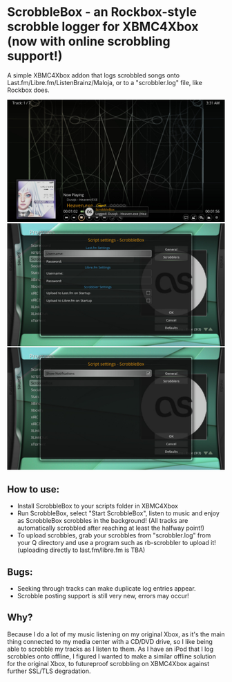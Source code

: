 # ScrobbleBox - an Rockbox-style scrobble logger for XBMC4Xbox (now with online scrobbling support!)
A simple XBMC4Xbox addon that logs scrobbled songs onto Last.fm/Libre.fm/ListenBrainz/Maloja, or to a "scrobbler.log" file, like Rockbox does.

![1](screenshots/main.jpg)
![2](screenshots/menu1.jpg)
![3](screenshots/menu2.jpg)

## How to use:
- Install ScrobbleBox to your scripts folder in XBMC4Xbox
- Run ScrobbleBox, select "Start ScrobbleBox", listen to music and enjoy as ScrobbleBox scrobbles in the background! (All tracks are automatically scrobbled after reaching at least the halfway point!)
- To upload scrobbles, grab your scrobbles from "scrobbler.log" from your Q directory and use a program such as rb-scrobbler to upload it! (uploading directly to last.fm/libre.fm is TBA)

## Bugs:
- Seeking through tracks can make duplicate log entries appear.
- Scrobble posting support is still very new, errors may occur!

## Why?
Because I do a lot of my music listening on my original Xbox, as it's the main thing connected to my media center with a CD/DVD drive, so I like being able to scrobble my tracks as I listen to them. As I have an iPod that I log scrobbles onto offline, I figured I wanted to make a similar offline solution for the original Xbox, to futureproof scrobbling on XBMC4Xbox against further SSL/TLS degradation. 
